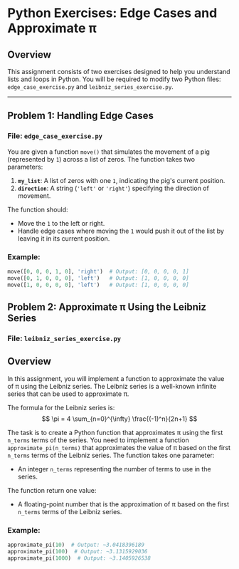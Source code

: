 # Python Exercises: Edge Cases and Approximate π

## Overview
This assignment consists of two exercises designed to help you understand lists and loops in Python. You will be required to modify two Python files: `edge_case_exercise.py` and `leibniz_series_exercise.py`.

---

## Problem 1: Handling Edge Cases
### File: `edge_case_exercise.py`

You are given a function `move()` that simulates the movement of a pig (represented by `1`) across a list of zeros. The function takes two parameters:
1. **`my_list`**: A list of zeros with one `1`, indicating the pig's current position.
2. **`direction`**: A string (`'left'` or `'right'`) specifying the direction of movement.

The function should:
- Move the `1` to the left or right.
- Handle edge cases where moving the `1` would push it out of the list by leaving it in its current position.

### Example:
```python
move([0, 0, 0, 1, 0], 'right')  # Output: [0, 0, 0, 0, 1]
move([0, 1, 0, 0, 0], 'left')   # Output: [1, 0, 0, 0, 0]
move([1, 0, 0, 0, 0], 'left')   # Output: [1, 0, 0, 0, 0]
```

## Problem 2: Approximate π Using the Leibniz Series
### File: `leibniz_series_exercise.py`

## Overview
In this assignment, you will implement a function to approximate the value of π using the Leibniz series. The Leibniz series is a well-known infinite series that can be used to approximate π.

The formula for the Leibniz series is:
$$
\pi = 4 \sum_{n=0}^{\infty} \frac{(-1)^n}{2n+1}
$$

The task is to create a Python function that approximates π using the first `n_terms` terms of the series.
You need to implement a function `approximate_pi(n_terms)` that approximates the value of π based on the first `n_terms` terms of the Leibniz series.
The function takes one parameter:
-  An integer `n_terms` representing the number of terms to use in the series.

The function return one value:
- A floating-point number that is the approximation of π based on the first `n_terms` terms of the Leibniz series.

### Example:
```python
approximate_pi(10)  # Output: ~3.0418396189
approximate_pi(100)  # Output: ~3.1315929036
approximate_pi(1000)  # Output: ~3.1405926538
```
